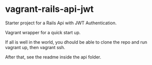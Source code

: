 # vagrant-rails-api-jwt
Starter project for a Rails Api with JWT Authentication. 

Vagrant wrapper for a quick start up.

If all is well in the world, you dhould be able to clone the repo and run vagrant up, then vagrant ssh.

After that, see the readme inside the api folder.
